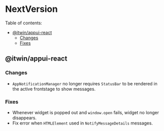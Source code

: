 # NextVersion <!-- omit from toc -->

Table of contents:

- [@itwin/appui-react](#itwinappui-react)
  - [Changes](#changes)
  - [Fixes](#fixes)

## @itwin/appui-react

### Changes

- `AppNotificationManager` no longer requires `StatusBar` to be rendered in the active frontstage to show messages.

### Fixes

- Whenever widget is popped out and `window.open` fails, widget no longer disappears.
- Fix error when `HTMLElement` used in `NotifyMessageDetails` messages.
